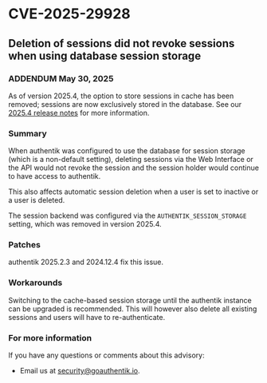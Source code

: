 # CVE-2025-29928

## Deletion of sessions did not revoke sessions when using database session storage

### ADDENDUM May 30, 2025

As of version 2025.4, the option to store sessions in cache has been removed; sessions are now exclusively stored in the database. See our [2025.4 release notes](../../releases/2025.4#sessions-are-now-stored-in-the-database) for more information.

### Summary

When authentik was configured to use the database for session storage (which is a non-default setting), deleting sessions via the Web Interface or the API would not revoke the session and the session holder would continue to have access to authentik.

This also affects automatic session deletion when a user is set to inactive or a user is deleted.

The session backend was configured via the `AUTHENTIK_SESSION_STORAGE` setting, which was removed in version 2025.4.

### Patches

authentik 2025.2.3 and 2024.12.4 fix this issue.

### Workarounds

Switching to the cache-based session storage until the authentik instance can be upgraded is recommended. This will however also delete all existing sessions and users will have to re-authenticate.

### For more information

If you have any questions or comments about this advisory:

- Email us at [security@goauthentik.io](mailto:security@goauthentik.io).
